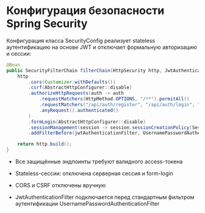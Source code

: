 # Конфигурация безопасности Spring Security

Конфигурация класса SecurityConfig реализует stateless аутентификацию на основе JWT и отключает формальную авторизацию и сессии:

````java
@Bean
public SecurityFilterChain filterChain(HttpSecurity http, JwtAuthenticationFilter jwtAuthenticationFilter) throws Exception {
    http
        .cors(Customizer.withDefaults())
        .csrf(AbstractHttpConfigurer::disable)
        .authorizeHttpRequests(auth -> auth
            .requestMatchers(HttpMethod.OPTIONS, "/**").permitAll()
            .requestMatchers("/api/auth/register", "/api/auth/login", "/api/auth/refresh", "/api/auth/status").permitAll()
            .anyRequest().authenticated()
        )
        .formLogin(AbstractHttpConfigurer::disable)
        .sessionManagement(session -> session.sessionCreationPolicy(SessionCreationPolicy.STATELESS))
        .addFilterBefore(jwtAuthenticationFilter, UsernamePasswordAuthenticationFilter.class);

    return http.build();
}
````
- Все защищённые эндпоинты требуют валидного access-токена

- Stateless-сессии: отключена серверная сессия и form-login

- CORS и CSRF отключены вручную

- JwtAuthenticationFilter подключается перед стандартным фильтром аутентификации UsernamePasswordAuthenticationFilter